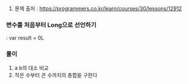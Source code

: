 1. 문제 출처 : https://programmers.co.kr/learn/courses/30/lessons/12912

### 변수를 처음부터 Long으로 선언하기
:  var result = 0L


### 풀이
1. a b의 대소 비교
2. 작은 수부터 큰 수까지의 총합을 구한다
